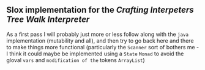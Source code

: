 ## Slox implementation for the _Crafting Interpeters Tree Walk Interpreter_

As a first pass I will probably just more or less follow along with the `java` implementation (mutability and all), and then try to go back here and there to make things more functional (particularly the `Scanner` sort of bothers me - I think it could maybe be implemented using a `State` `Monad` to avoid the gloval `vars` and `modification of the` tokens `ArrayList`)